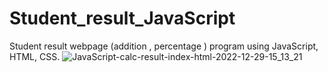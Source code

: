 # Student_result_JavaScript
Student result webpage (addition , percentage ) program using JavaScript, HTML, CSS.
![JavaScript-calc-result-index-html-2022-12-29-15_13_21](https://user-images.githubusercontent.com/116146092/209944862-c9482be8-57e9-4c91-841b-7931566f6380.png)
